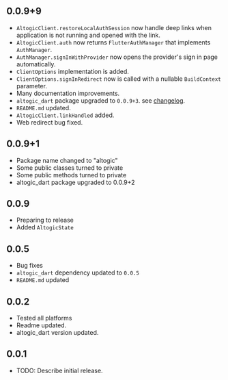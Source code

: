 ## 0.0.9+9

- ``AltogicClient.restoreLocalAuthSession`` now handle deep links when application is not running and opened with the link.
- `AltogicClient.auth` now returns ``FlutterAuthManager`` that implements `AuthManager`.
- ``AuthManager.signInWithProvider`` now opens the provider's sign in page automatically.
- ``ClientOptions`` implementation is added.
- ``ClientOptions.signInRedirect`` now is called with a nullable `BuildContext` parameter.
- Many documentation improvements.
- ``altogic_dart`` package upgraded to ``0.0.9+3``. see [changelog](https://pub.dev/packages/altogic_dart/changelog).
- ``README.md`` updated.
- ``AltogicClient.linkHandled`` added.
- Web redirect bug fixed.

## 0.0.9+1

- Package name changed to "altogic"
- Some public classes turned to private
- Some public methods turned to private
- altogic_dart package upgraded to 0.0.9+2


## 0.0.9

- Preparing to release
- Added `AltogicState`

## 0.0.5

- Bug fixes
- ``altogic_dart`` dependency updated to ``0.0.5``
- ``README.md`` updated


## 0.0.2

- Tested all platforms
- Readme updated.
- altogic_dart version updated.


## 0.0.1

* TODO: Describe initial release.

